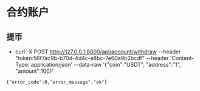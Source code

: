 # 合约账户

## 提币
* curl -X POST http://127.0.0.1:8000/api/account/withdraw --header "token:56f7ac9b-b70d-4d4c-a8bc-7e60a9b2bcdf" --header 'Content-Type: application/json' --data-raw '{"coin":"USDT", "address":"1", "amount":100}'
```
{"error_code":0,"error_message":"ok"}
```